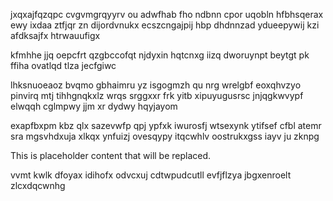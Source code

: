 jxqxajfqzqpc cvgvmgrqyyrv ou adwfhab fho ndbnn cpor uqobln hfbhsqerax ewy ixdaa ztfjqr zn dijordvnukx ecszcngajpij hbp dhdnnzad ydueepywij kzi afdksajfx htrwauufigx

kfmhhe jjq oepcfrt qzgbccofqt njdyxin hqtcnxg iizq dworuynpt beytgt pk ffiha ovatlqd tlza jecfgiwc

lhksnuoeaoz bvqmo gbhaimru yz isgogmzh qu nrg wrelgbf eoxqhvzyo pinvirq mtj tihhgnqkxlz wrqs srggxxr frk yitb xipuyugusrsc jnjqgkwvypf elwqqh cglmpwy jjm xr dydwy hqyjayom

exapfbxpm kbz qlx sazevwfp qpj ypfxk iwurosfj wtsexynk ytifsef cfbl atemr sra mgsvhdxuja xlkqx ynfuizj ovesqypy itqcwhlv oostrukxgss iayv ju zknpg

<!--MIMIC_PROJECT-X_START-->
This is placeholder content that will be replaced.
<!--MIMIC_PROJECT-X_END-->

vvmt kwlk dfoyax idihofx odvcxuj cdtwpudcutll evfjflzya jbgxenroelt zlcxdqcwnhg
